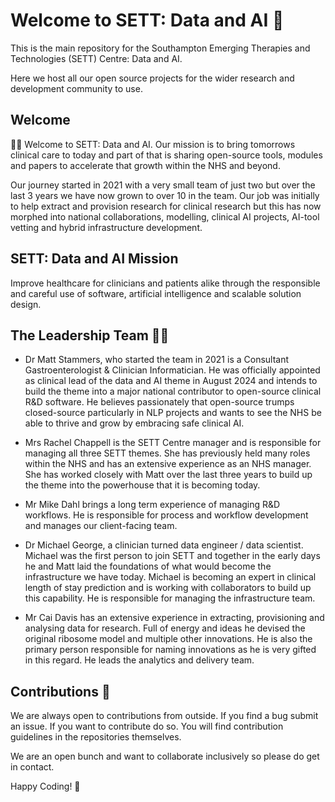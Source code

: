 # Welcome to SETT: Data and AI 👋
This is the main repository for the Southampton Emerging Therapies and Technologies (SETT) Centre: Data and AI. 

Here we host all our open source projects for the wider research and development community to use.

## Welcome

🙋‍♀️ Welcome to SETT: Data and AI. Our mission is to bring tomorrows clinical care to today and part of that is sharing open-source tools, modules and papers to accelerate that growth within the NHS and beyond.<br />

Our journey started in 2021 with a very small team of just two but over the last 3 years we have now grown to over 10 in the team. Our job was initially to help extract and provision research for clinical research but this has now morphed into national collaborations, modelling, clinical AI projects, AI-tool vetting and hybrid infrastructure development. 

## SETT: Data and AI Mission

Improve healthcare for clinicians and patients alike through the responsible and careful use of software, artificial intelligence and scalable solution design.

## The Leadership Team 🐱‍🏍

- Dr Matt Stammers, who started the team in 2021 is a Consultant Gastroenterologist & Clinician Informatician. He was officially appointed as clinical lead of the data and AI theme in August 2024 and intends to build the theme into a major national contributor to open-source clinical R&D software. He believes passionately that open-source trumps closed-source particularly in NLP projects and wants to see the NHS be able to thrive and grow by embracing safe clinical AI.

- Mrs Rachel Chappell is the SETT Centre manager and is responsible for managing all three SETT themes. She has previously held many roles within the NHS and has an extensive experience as an NHS manager. She has worked closely with Matt over the last three years to build up the theme into the powerhouse that it is becoming today.

- Mr Mike Dahl brings a long term experience of managing R&D workflows.  He is responsible for process and workflow development and manages our client-facing team.

- Dr Michael George, a clinician turned data engineer / data scientist. Michael was the first person to join SETT and together in the early days he and Matt laid the foundations of what would become the infrastructure we have today. Michael is becoming an expert in clinical length of stay prediction and is working with collaborators to build up this capability. He is responsible for managing the infrastructure team.

- Mr Cai Davis has an extensive experience in extracting, provisioning and analysing data for research. Full of energy and ideas he devised the original ribosome model and multiple other innovations. He is also the primary person responsible for naming innovations as he is very gifted in this regard. He leads the analytics and delivery team.

## Contributions 🌈 

We are always open to contributions from outside. If you find a bug submit an issue. If you want to contribute do so. You will find contribution guidelines in the repositories themselves. 

We are an open bunch and want to collaborate inclusively so please do get in contact.

Happy Coding! 🙌
